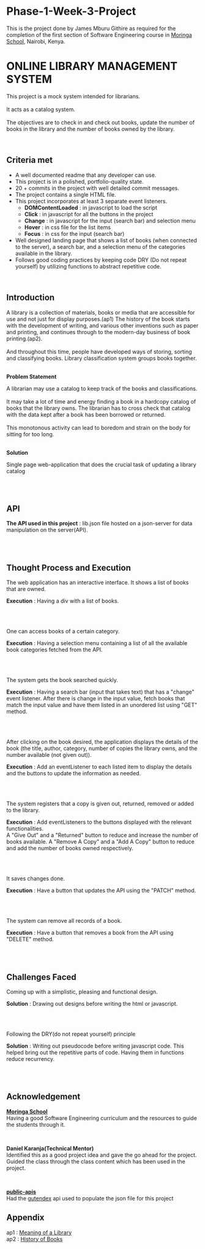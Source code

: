 # Phase-1-Week-3-Project
<p>This is the project done by James Mburu Githire as required for the
completion of the first section of Software Engineering course in <a
href="https://moringaschool.com/" target="_blank">Moringa School</a>, Nairobi,
Kenya.</p> <body> <h1>ONLINE LIBRARY MANAGEMENT SYSTEM</h1> <p>This project is a
mock system intended for librarians.<br> <br>It acts as a catalog
system.<br><br> The objectives are to check in and check out books, update the
number of books in the library and the number of books owned by the
library.</p><br> <h2>Criteria met</h2> <ul> <li>A well documented readme that
any developer can use.</li> <li>This project is in a polished, portfolio-quality
state.</li> <li>20 + commits in the project with well detailed commit
messages.</li> <li>The project contains a single HTML file.</li> <li>This
project incorporates at least 3 separate event listeners. <ul>
<li><strong>DOMContentLoaded</strong> : in javascript to load the script</li>
<li><strong>Click</strong> : in javascript for all the buttons in the
project</li> <li><strong>Change</strong> : in javascript for the input (search
bar) and selection menu</li> <li><strong>Hover</strong> : in css file for the
list items</li> <li><strong>Focus</strong> : in css for the input (search
bar)</li> </ul> </li> <li>Well designed landing page that shows a list of books
(when connected to the server), a search bar, and a selection menu of the
categories available in the library.</li> <li>Follows good coding practices by
keeping code DRY (Do not repeat yourself) by utilizing functions to abstract
repetitive code. </ul><br> <h2>Introduction</h2> <p>A library is a collection of
materials, books or media that are accessible for use and not just for display
purposes.(ap1) The history of the book starts with the development of writing,
and various other inventions such as paper and printing, and continues through
to the modern-day business of book printing.(ap2).<br><br> And throughout this
time, people have developed ways of storing, sorting and classifying books.
Library classification system groups books together.<br><br></p> <strong>Problem
Statement</strong> <p> A librarian may use a catalog to keep track of the books
and classifications. <br><br> It may take a lot of time and energy finding a
book in a hardcopy catalog of books that the library owns. The librarian has to
cross check that catalog with the data kept after a book has been borrowed or
returned.<br><br> This monotonous activity can lead to boredom and strain on the
body for sitting for too long. </p><br> <strong>Solution</strong> <p>Single page
web-application that does the crucial task of updating a library catalog</p>
<br><br> <h2>API</h2> <p><strong>The API used in this project</strong> :
lib.json file hosted on a json-server for data manipulation on the
server(API).</p><br><br> <h2>Thought Process and Execution</h2> <p>The web
application has an interactive interface. It shows a list of books that are
owned.</p><p><strong>Execution</strong> : Having a div with
a list of books.</p><br> <br><p> One can access books of a certain
category.</p><p><strong>Execution</strong> : Having a selection menu containing
a list of all the available book categories fetched from the API.</p><br><br>
<p>The system gets the book searched quickly.</p><p><strong>Execution</strong> : Having a search bar (input that takes
text) that has a "change" event listener. After there is change in the input
value, fetch books that match the input value and have them listed in an
unordered list using "GET" method.</p> <br><br> <p> After clicking on the book
desired, the application displays the details of the book (the title, author, category, number of
copies the library owns, and the number available (not given out)). </p>
<p><strong>Execution</strong> : Add an eventListener to each listed item to
display the details and the buttons to update the information as needed.
</p><br> <br> <p>The system registers that a copy is given out, returned, removed or
added to the library.</p> <p><strong>Execution</strong> : Add
eventListeners to the buttons displayed with the relevant functionalities. <br>A
"Give Out" and a "Returned" button to reduce and increase the number of books
available. A "Remove A Copy" and a "Add A Copy" button to reduce and add the number of
books owned respectively.</p> <br><br> <p>It saves changes done. </p> <p><strong>Execution</strong> :
Have a button that updates the API using the "PATCH" method. </p><br><br> <p>
The system can remove all records of a book. </p>
<p><strong>Execution</strong> : Have a button that removes a book from the API
using "DELETE" method. </p> <br><br> <h2>Challenges Faced</h2> <p>Coming up with
a simplistic, pleasing and functional design.</p> <p> <strong>Solution</strong>
: Drawing out designs before writing the html or javascript. </p> <br><br>
<p>Following the DRY(do not repeat yourself) principle </p> <p>
<strong>Solution</strong> : Writing out pseudocode before writing javascript
code. This helped bring out the repetitive parts of code. Having them in
functions reduce recurrency. </p> <br><br> <h2>Acknowledgement</h2> <p>
<strong><a href="">Moringa School</a></strong><br>Having a good Software
Engineering curriculum and the resources to guide the students through it.
</p><br> <p> <strong>Daniel Karanja(Technical Mentor)</strong><br> Identified
this as a good project idea and gave the go ahead for the project.<br>Guided the
class through the class content which has been used in the project. </p> <br>
<p> <strong><a
href="https://github.com/public-apis/public-apis">public-apis</a></strong><br>Had
the <a href="https://gutendex.com/">gutendex</a> api used to populate the json
file for this project </p> <h2>Appendix</h2> <p> ap1 : <a
href="https://en.wikipedia.org/wiki/Library#:~:text=A%20library%20is%20a%20collection,a%20virtual%20space%2C%20or%20both.">Meaning
of a Library</a><br> ap2 : <a href
="https://en.wikipedia.org/wiki/History_of_books">History of Books</a> </p>
</body>